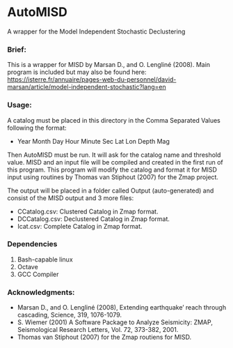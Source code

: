 # AutoMISD
A wrapper for the Model Independent Stochastic Declustering

### Brief:
This is a wrapper for MISD by Marsan D., and O. Lengliné (2008). Main program is included but may also be found here:
https://isterre.fr/annuaire/pages-web-du-personnel/david-marsan/article/model-independent-stochastic?lang=en

### Usage:

A catalog must be placed in this directory in the Comma Separated Values following the format:
  * Year	Month	Day	Hour	Minute	Sec	Lat	Lon	Depth	Mag

Then AutoMISD must be run. It will ask for the catalog name and threshold value.
MISD and an input file will be compiled and created in the first run of this program.
This program will modify the catalog and format it for MISD input using routines by Thomas van Stiphout (2007)
for the Zmap project.

The output will be placed in a folder called Output (auto-generated) and consist of the MISD output and 3 more files:
  * CCatalog.csv: Clustered Catalog in Zmap format.
  * DCCatalog.csv: Declustered Catalog in Zmap format.
  * Icat.csv: Complete Catalog in Zmap format.

### Dependencies

  1. Bash-capable linux
  2. Octave
  3. GCC Compiler

### Acknowledgments:
 * Marsan D., and O. Lengliné (2008), Extending earthquake’ reach through cascading, Science, 319, 1076-1079.
 * S. Wiemer (2001) A Software Package to Analyze Seismicity: ZMAP, Seismological Research Letters, Vol. 72, 373-382, 2001.
 * Thomas van Stiphout (2007) for the Zmap routiens for MISD.
